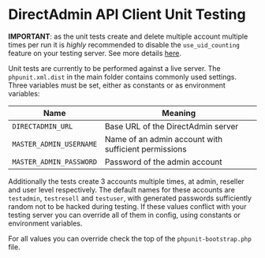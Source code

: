 # DirectAdmin API Client Unit Testing

**IMPORTANT**: as the unit tests create and delete multiple account multiple times per run it is *highly*
recommended to disable the `use_uid_counting` feature on your testing server. See more details
[here](http://www.directadmin.com/features.php?id=979).

Unit tests are currently to be performed against a live server. The `phpunit.xml.dist` in the main folder
contains commonly used settings. Three variables must be set, either as constants or as environment
variables:

Name                    | Meaning
----------------------- | -----------------------------------------------------
`DIRECTADMIN_URL`       | Base URL of the DirectAdmin server
`MASTER_ADMIN_USERNAME` | Name of an admin account with sufficient permissions
`MASTER_ADMIN_PASSWORD` | Password of the admin account

Additionally the tests create 3 accounts multiple times, at admin, reseller and user level respectively.
The default names for these accounts are `testadmin`, `testresell` and `testuser`, with generated passwords
sufficiently random not to be hacked during testing. If these values conflict with your testing server you
can override all of them in config, using constants or environment variables.

For all values you can override check the top of the `phpunit-bootstrap.php` file.
